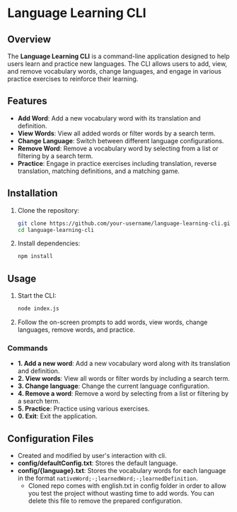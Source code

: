 # Language Learning CLI

## Overview

The **Language Learning CLI** is a command-line application designed to help users learn and practice new languages. The CLI allows users to add, view, and remove vocabulary words, change languages, and engage in various practice exercises to reinforce their learning.

## Features

- **Add Word**: Add a new vocabulary word with its translation and definition.
- **View Words**: View all added words or filter words by a search term.
- **Change Language**: Switch between different language configurations.
- **Remove Word**: Remove a vocabulary word by selecting from a list or filtering by a search term.
- **Practice**: Engage in practice exercises including translation, reverse translation, matching definitions, and a matching game.

## Installation

1. Clone the repository:
   ```bash
   git clone https://github.com/your-username/language-learning-cli.git
   cd language-learning-cli
   ```

2. Install dependencies:
   ```bash
   npm install
   ```

## Usage

1. Start the CLI:
   ```bash
   node index.js
   ```

2. Follow the on-screen prompts to add words, view words, change languages, remove words, and practice.

### Commands

- **1. Add a new word**: Add a new vocabulary word along with its translation and definition.
- **2. View words**: View all words or filter words by including a search term.
- **3. Change language**: Change the current language configuration.
- **4. Remove a word**: Remove a word by selecting from a list or filtering by a search term.
- **5. Practice**: Practice using various exercises.
- **0. Exit**: Exit the application.

## Configuration Files
- Created and modified by user's interaction with cli.
- **config/defaultConfig.txt**: Stores the default language.
- **config/{language}.txt**: Stores the vocabulary words for each language in the format `nativeWord;-;learnedWord;-;learnedDefinition`.
   - Cloned repo comes with english.txt in config folder in order to allow you test the project without wasting time to add words. You can delete this file to remove the prepared configuration.



